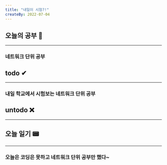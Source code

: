 ```yaml
---
title: "내일이 시험?!"
createBy: 2022-07-04
---
```

## 오늘의 공부 🎉
---
### 네트워크 단위 공부

## todo ✔
---
### 내일 학교에서 시험보는 네트워크 단위 공부


## untodo ❌
---

## 오늘 일기 📟
---
### 오늘은 코딩은 못하고 네트워크 단위 공부만 했다~